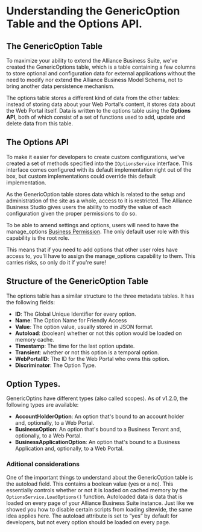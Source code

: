 # Understanding the GenericOption Table and the Options API.

## The GenericOption Table

To maximize your ability to extend the Alliance Business Suite, we've created the GenericOptions table, which is a table containing a few columns to store optional and configuration data for external applications without the need to modify nor extend the Alliance Business Model Schema, not to bring another data persistence mechanism.

The options table stores a different kind of data from the other tables: instead of storing data about your Web Portal's content, it stores data about the Web Portal itself. Data is written to the options table using the **Options API**, both of which consist of a set of functions used to add, update and delete data from this table. 

## The Options API

To make it easier for developers to create custom configurations, we've created a set of methods specified into the `IOptionsService` interface. This interface comes configured with its default implementation right out of the box, but custom implementations could override this default implementation.

As the GenericOption table stores data which is related to the setup and administration of the site as a whole, access to it is restricted. The Alliance Business Studio gives users the ability to modify the value of each configuration given the proper permissions to do so.

To be able to amend settings and options, users will need to have the manage_options [Business Permission](/Components/Alliance-Passport-Service/Business-Permissions.md). The only default user role with this capability is the root role. 

This means that if you need to add options that other user roles have access to, you'll have to assign the manage_options capability to them. This carries risks, so only do it if you're sure!


## Structure of the GenericOption Table
The options table has a similar structure to the three metadata tables. It has the following fields:

- **ID**: The Global Unique Identifier for every option.
- **Name**: The Option Name for Friendly Access 
- **Value**: The option value, usually stored in JSON format.
- **Autoload**: (boolean) whether or not this option would be loaded on memory cache.
- **Timestamp**: The time for the last option update.
- **Transient**: whether or not this option is a temporal option.
- **WebPortalID**: The ID for the Web Portal who owns this option.
- **Discriminator**: The Option Type.

## Option Types.

GenericOptins have different types (also called scopes). As of v1.2.0, the following types are available:

- **AccountHolderOption**: An option that's bound to an account holder and, optionally, to a Web Portal.
- **BusinessOption**: An option that's bound to a Business Tenant and, optionally, to a Web Portal.
- **BusinessApplicationOption**: An option that's bound to a Business Application and, optionally, to a Web Portal.


### Aditional considerations


One of the important things to understand about the GenericOption table is the autoload field. This contains a boolean value (yes or a no). This essentially controls whether or not it is loaded on cached memory by the `OptionsService.LoadOptions()` function. Autoloaded data is data that is loaded on every page of your Alliance Business Suite instance. Just like we showed you how to disable certain scripts from loading sitewide, the same idea applies here. The autoload attribute is set to “yes” by default for developers, but not every option should be loaded on every page.


